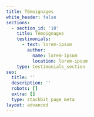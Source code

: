 ```yaml
---
title: Témoignages
white_header: false
sections:
  - section_id: '10'
    title: Témoignages
    testimonials:
      - text: lorem-ipsum
        author:
          name: lorem-ipsum
          location: lorem-ipsum
    type: testimonials_section
seo:
  title: ''
  description: ''
  robots: []
  extra: []
  type: stackbit_page_meta
layout: advanced
---
```

